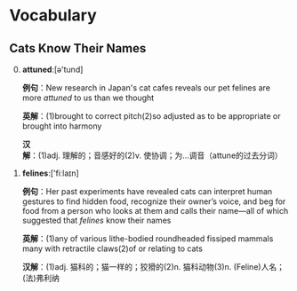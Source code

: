 # Vocabulary

## Cats Know Their Names

0. **attuned**:[ə'tund]

    **例句**：New research in Japan's cat cafes reveals our pet felines are more *attuned* to us than we thought

    **英解**：(1)brought to correct pitch(2)so adjusted as to be appropriate or brought into harmony

    **汉解**：(1)adj. 理解的；音感好的(2)v. 使协调；为…调音（attune的过去分词）

1. **felines**:['fiːlaɪn]

    **例句**：Her past experiments have revealed cats can interpret human gestures to find hidden food, recognize their owner’s voice, and beg for food from a person who looks at them and calls their name—all of which suggested that *felines* know their names

    **英解**：(1)any of various lithe-bodied roundheaded fissiped mammals many with retractile claws(2)of or relating to cats

    **汉解**：(1)adj. 猫科的；猫一样的；狡猾的(2)n. 猫科动物(3)n. (Feline)人名；(法)弗利纳


